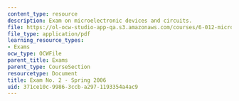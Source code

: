 ```yaml
---
content_type: resource
description: Exam on microelectronic devices and circuits.
file: https://ol-ocw-studio-app-qa.s3.amazonaws.com/courses/6-012-microelectronic-devices-and-circuits-fall-2009/371ce10c99863ccba2971193354a4ac9_MIT6_012F09_exam2_s06.pdf
file_type: application/pdf
learning_resource_types:
- Exams
ocw_type: OCWFile
parent_title: Exams
parent_type: CourseSection
resourcetype: Document
title: Exam No. 2 - Spring 2006
uid: 371ce10c-9986-3ccb-a297-1193354a4ac9
---
```

